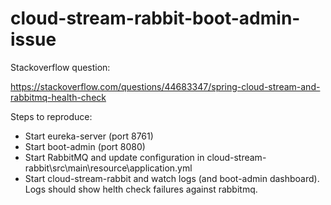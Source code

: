 # cloud-stream-rabbit-boot-admin-issue

Stackoverflow question:

https://stackoverflow.com/questions/44683347/spring-cloud-stream-and-rabbitmq-health-check

Steps to reproduce:

* Start eureka-server (port 8761)
* Start boot-admin (port 8080)
* Start RabbitMQ and update configuration in cloud-stream-rabbit\src\main\resource\application.yml
* Start cloud-stream-rabbit and watch logs (and boot-admin dashboard). Logs should show helth check failures against rabbitmq.
